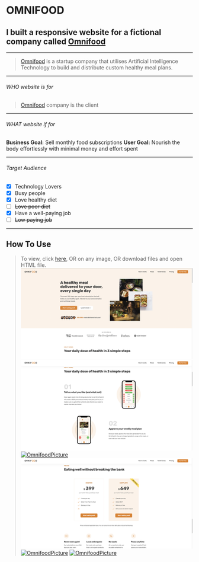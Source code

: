 # OMNIFOOD

## I built a responsive website for a fictional company called [Omnifood](https://uche-jordy-omnifood.netlify.app/)

---

> [Omnifood](https://uche-jordy-omnifood.netlify.app/) is a startup company that utilises Artificial Intelligence Technology to build and distribute custom healthy meal plans.

---

###### WHO website is for

> [Omnifood](https://uche-jordy-omnifood.netlify.app/) company is the client

---

###### WHAT website if for

**Business Goal:** Sell monthly food subscriptions
**User Goal:** Nourish the body effortlessly with minimal money and effort spent

---

###### Target Audience

- [x] Technology Lovers
- [x] Busy people
- [x] Love healthy diet
- [ ] ~~Love poor diet~~
- [x] Have a well-paying job
- [ ] ~~Low paying job~~

---

## How To Use

> To view, click [here](https://uche-jordy-omnifood.netlify.app/), OR on any image, OR download files and open HTML file.[![OmnifoodPicture](Images/1.png)](https://uche-jordy-omnifood.netlify.app/) [![OmnifoodPicture](Images/2.png)](https://uche-jordy-omnifood.netlify.app/) [![OmnifoodPicture](./Images/3.png)](https://uche-jordy-omnifood.netlify.app/) [![OmnifoodPicture](./Images/4.png)](https://uche-jordy-omnifood.netlify.app/) [![OmnifoodPicture](Images/5.png)](https://uche-jordy-omnifood.netlify.app/) [![OmnifoodPicture](./Images/6.png)](https://uche-jordy-omnifood.netlify.app/)
